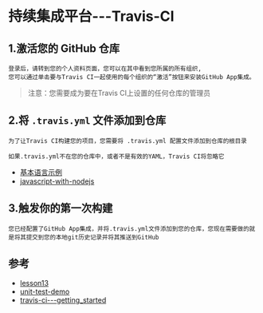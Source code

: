 # 持续集成平台---Travis-CI 

## 1.激活您的 GitHub 仓库

```
登录后，请转到您的个人资料页面，您可以在其中看到您所属的所有组织,
您可以通过单击要与Travis CI一起使用的每个组织的“激活”按钮来安装GitHub App集成。

```
>注意：您需要成为要在Travis CI上设置的任何仓库的管理员

## 2.将 `.travis.yml` 文件添加到仓库

```
为了让Travis CI构建您的项目，您需要将 .travis.yml 配置文件添加到仓库的根目录

如果.travis.yml不在您的仓库中，或者不是有效的YAML，Travis CI将忽略它
```

- [基本语言示例](https://docs.travis-ci.com/user/language-specific/)
- [javascript-with-nodejs](https://docs.travis-ci.com/user/languages/javascript-with-nodejs/)

## 3.触发你的第一次构建

```
您已经配置了GitHub App集成，并将.travis.yml文件添加到您的仓库，您现在需要做的就是将其提交到您的本地git历史记录并将其推送到GitHub
```

## 参考
- [lesson13](https://github.com/alsotang/node-lessons/tree/master/lesson13)
- [unit-test-demo](https://github.com/tank0317/unit-test-demo)
- [travis-ci---getting_started](https://travis-ci.org/getting_started)
